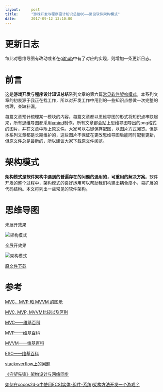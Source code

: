 ```yaml
---
layout:     post
title:      "游戏开发与程序设计知识总结06——常见软件架构模式"
date:       2017-09-12 13:10:00
---
```


# 更新日志

每此对思维导图有改动或者在[github](https://github.com/AllenKashiwa/StudyCpp)中有了对应的实现，则增加一条更新日志。

# 前言

这是**游戏开发与程序设计知识总结**系列文章的第六篇[常见软件架构模式](http://baizihan.com/2017/09/architectural_pattern/)。本系列文章的初衷源于我正在找工作，所以对开发工作中用到的一些知识点想做一次完整的梳理，查缺补漏。

每篇文章预计梳理某一模块的内容，每篇文章都以思维导图的形式将知识点串联起来，所有思维导图都采用[xmind](http://www.xmindchina.net/)制作。所有文章都会贴上思维导图导出的png格式的图片，并在文章中附上原文件。大家可以右键保存配图，以图片方式阅览。但是本系列文章都是长期维护的，这些图片不保证在更改思维导图后能同时配套更新，但原文件总是最新的，所以建议大家下载原文件阅览。

# 架构模式

**架构模式是软件架构中遇到的普遍存在的问题的通用的，可重用的解决方案**。软件开发的整个过程中，架构模式的良好运用可以帮助我们构建出耦合度小，易扩展的代码结构。本文将列出一些常见的软件架构。

# 思维导图

未展开效果

![架构模式](http://baizihan.com/assets/images/in-post/architectural_pattern/architectural_pattern.png)

全展开效果

![架构模式](http://baizihan.com/assets/images/in-post/architectural_pattern/architectural_pattern_all.png)

[原文件下载](http://baizihan.com/assets/files/architectural_pattern.xmind)

# 参考

[MVC，MVP 和 MVVM 的图示](http://www.ruanyifeng.com/blog/2015/02/mvcmvp_mvvm.html)

[MVC, MVP, MVVM比较以及区别](http://www.cnblogs.com/JustRun1983/p/3679827.html)

[MVC——维基百科](https://en.wikipedia.org/wiki/Model%E2%80%93view%E2%80%93controller)

[MVP——维基百科](https://en.wikipedia.org/wiki/Model%E2%80%93view%E2%80%93presenter)

[MVVM——维基百科](https://en.wikipedia.org/wiki/Model%E2%80%93view%E2%80%93viewmodel)

[ESC——维基百科](https://en.wikipedia.org/wiki/Entity%E2%80%93component%E2%80%93system)

[stackoverflow上的问题](https://stackoverflow.com/questions/19444431/what-is-difference-between-mvc-mvp-mvvm-design-pattern-in-terms-of-coding-c-s)

[《守望先锋》架构设计与网络同步](http://www.gad.qq.com/article/detail/28682)

[如何在cocos2d-x中使用ECS(实体-组件-系统)架构方法开发一个游戏？](http://blog.csdn.net/i_dovelemon/article/details/30250049)